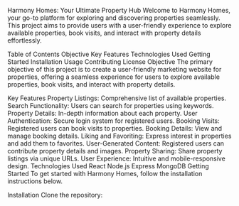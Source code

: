 Harmony Homes: Your Ultimate Property Hub
Welcome to Harmony Homes, your go-to platform for exploring and discovering properties seamlessly. This project aims to provide users with a user-friendly experience to explore available properties, book visits, and interact with property details effortlessly.

Table of Contents
Objective
Key Features
Technologies Used
Getting Started
Installation
Usage
Contributing
License
Objective
The primary objective of this project is to create a user-friendly marketing website for properties, offering a seamless experience for users to explore available properties, book visits, and interact with property details.

Key Features
Property Listings: Comprehensive list of available properties.
Search Functionality: Users can search for properties using keywords.
Property Details: In-depth information about each property.
User Authentication: Secure login system for registered users.
Booking Visits: Registered users can book visits to properties.
Booking Details: View and manage booking details.
Liking and Favoriting: Express interest in properties and add them to favorites.
User-Generated Content: Registered users can contribute property details and images.
Property Sharing: Share property listings via unique URLs.
User Experience: Intuitive and mobile-responsive design.
Technologies Used
React
Node.js
Express
MongoDB
Getting Started
To get started with Harmony Homes, follow the installation instructions below.

Installation
Clone the repository:

